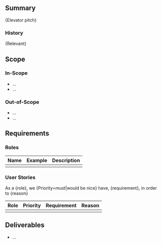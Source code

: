 ## Summary
{Elevator pitch}

### History
{Relevant}

## Scope
### In-Scope
- ...
- ...
### Out-of-Scope
- ...
- ...

## Requirements

### Roles

|Name|Example|Description
|--|--|--|
|||

### User Stories

As a {role}, we {Priority=must|would be nice} have, {requirement}, in order to {reason}

|Role|Priority|Requirement|Reason|
|--|--|--|--|
|||||

## Deliverables

- ...

